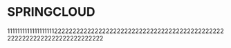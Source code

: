 # SPRINGCLOUD
1111111111111111111222222222222222222222222222222222222222222222222222222222222222222222222
